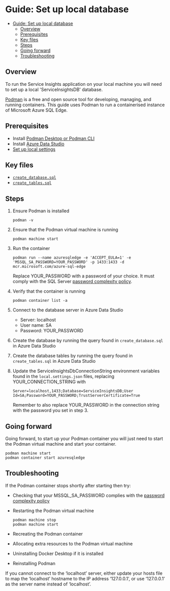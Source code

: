 # Guide: Set up local database

- [Guide: Set up local database](#guide-set-up-local-database)
  - [Overview](#overview)
  - [Prerequisites](#prerequisites)
  - [Key files](#key-files)
  - [Steps](#steps)
  - [Going forward](#going-forward)
  - [Troubleshooting](#troubleshooting)

## Overview

To run the Service Insights application on your local machine you will need to set up a local 'ServiceInsightsDB' database.

[Podman](https://podman.io) is a free and open source tool for developing, managing, and running containers. This guide uses Podman to run a containerised instance of Microsoft Azure SQL Edge.

## Prerequisites

- Install [Podman Desktop or Podman CLI](https://podman.io)
- Install [Azure Data Studio](https://learn.microsoft.com/en-us/azure-data-studio/download-azure-data-studio)
- [Set up local settings](./Set_up_local_settings.md)

## Key files

- [`create_database.sql`](../../scripts/database/create_database.sql)
- [`create_tables.sql`](../../scripts/database/create_tables.sql)

## Steps

1. Ensure Podman is installed

    ```shell
    podman -v
    ```

2. Ensure that the Podman virtual machine is running

    ```shell
    podman machine start
    ```

3. Run the container

    ```shell
    podman run --name azuresqledge -e 'ACCEPT_EULA=1' -e 'MSSQL_SA_PASSWORD=YOUR_PASSWORD' -p 1433:1433 -d mcr.microsoft.com/azure-sql-edge
    ```

    Replace YOUR_PASSWORD with a password of your choice. It must comply with the SQL Server [password complexity policy](https://learn.microsoft.com/en-us/sql/relational-databases/security/password-policy?view=sql-server-ver16#password-complexity).

4. Verify that the container is running

    ```shell
    podman container list -a
    ```

5. Connect to the database server in Azure Data Studio

    - Server: localhost
    - User name: SA
    - Password: YOUR_PASSWORD

6. Create the database by running the query found in `create_database.sql` in Azure Data Studio

7. Create the database tables by running the query found in `create_tables.sql` in Azure Data Studio

8. Update the ServiceInsightsDbConnectionString environment variables found in the `local.settings.json` files, replacing YOUR_CONNECTION_STRING with

    `Server=localhost,1433;Database=ServiceInsightsDB;User Id=SA;Password=YOUR_PASSWORD;TrustServerCertificate=True`

    Remember to also replace YOUR_PASSWORD in the connection string with the password you set in step 3.

## Going forward

Going forward, to start up your Podman container you will just need to start the Podman virtual machine and start your container.

```shell
podman machine start
podman container start azuresqledge
```

## Troubleshooting

If the Podman container stops shortly after starting then try:

- Checking that your MSSQL_SA_PASSWORD complies with the [password complexity policy](https://learn.microsoft.com/en-us/sql/relational-databases/security/password-policy?view=sql-server-ver16#password-complexity)

- Restarting the Podman virtual machine

    ```shell
    podman machine stop
    podman machine start
    ```

- Recreating the Podman container

- Allocating extra resources to the Podman virtual machine

- Uninstalling Docker Desktop if it is installed

- Reinstalling Podman

If you cannot connect to the ‘localhost’ server, either update your hosts file to map the ‘localhost’ hostname to the IP address ‘127.0.0.1’, or use ‘127.0.0.1’ as the server name instead of ‘localhost’.
